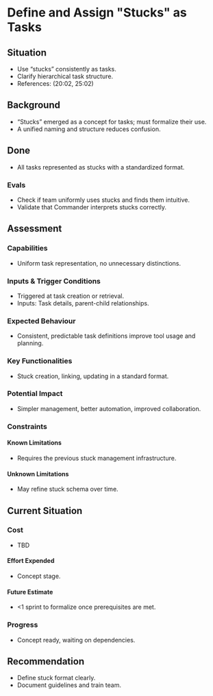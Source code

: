 # Define and Assign "Stucks" as Tasks

## Situation

- Use “stucks” consistently as tasks.
- Clarify hierarchical task structure.
- References: (20:02, 25:02)

## Background

- “Stucks” emerged as a concept for tasks; must formalize their use.
- A unified naming and structure reduces confusion.

## Done

- All tasks represented as stucks with a standardized format.

### Evals

- Check if team uniformly uses stucks and finds them intuitive.
- Validate that Commander interprets stucks correctly.

## Assessment

### Capabilities

- Uniform task representation, no unnecessary distinctions.

### Inputs & Trigger Conditions

- Triggered at task creation or retrieval.
- Inputs: Task details, parent-child relationships.

### Expected Behaviour

- Consistent, predictable task definitions improve tool usage and planning.

### Key Functionalities

- Stuck creation, linking, updating in a standard format.

### Potential Impact

- Simpler management, better automation, improved collaboration.

### Constraints

#### Known Limitations

- Requires the previous stuck management infrastructure.

#### Unknown Limitations

- May refine stuck schema over time.

## Current Situation

### Cost

- TBD

#### Effort Expended

- Concept stage.

#### Future Estimate

- <1 sprint to formalize once prerequisites are met.

### Progress

- Concept ready, waiting on dependencies.

## Recommendation

- Define stuck format clearly.
- Document guidelines and train team.
